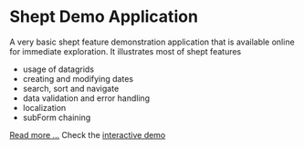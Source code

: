 Shept Demo Application
======================
A very basic shept feature demonstration application that is available online for immediate exploration.
It illustrates most of shept features

* usage of datagrids
* creating and modifying dates
* search, sort and navigate
* data validation and error handling
* localization
* subForm chaining

[Read more ...][factcheck] 	Check the [interactive demo][demo]

[factcheck]: http://shept.org/docs/Demo1/FactCheck
[demo]: http://demo.shept.org/SheptDemo
